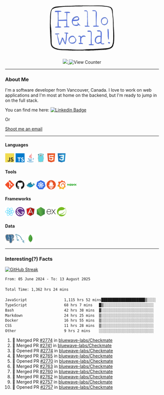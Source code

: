 <div align="center">
    <img src="./img/hello_world.webp" height="200px" width="">
    <div>
        <a href="https://www.linkedin.com/in/ajhollid">
            <img src="https://img.shields.io/badge/LinkedIn-blue"/>
        </a>
        <img src="https://komarev.com/ghpvc/?username=ajhollid&color=yellow" alt="View Counter">
    </div>
</div>

---

### About Me

I'm a software developer from Vancouver, Canada. I love to work on web applications and I'm most at home on the backend, but I'm ready to jump in on the full stack.

You can find me here: [![Linkedin Badge](https://img.shields.io/badge/-ajhollid-blue?style=flat&logo=Linkedin&logoColor=white)](https://www.linkedin.com/in/ajhollid)

Or

[Shoot me an email](mailto:ajhollid@gmail.com)

---

#### Languages

<div>
    <img src="./img/devicons/javascript-original.svg" width=30 height=30 alt="JavaScript">
    <img src="/img/devicons/typescript-original.svg" width=30 height=30 alt="TypeScript">
    <img src="./img/devicons/java-original.svg" width=30 height=30 alt="Java">
    <img src="./img/devicons/go-original.svg" width=30 height=30 alt="Golang">
    <img src="./img/devicons/html5-original.svg" width=30 height=30 alt="HTML 5">
    <img src="./img/devicons/css3-original.svg" width=30 height=30 alt="CSS 3">
</div>

#### Tools

<div>
    <img src="./img/devicons/git-original.svg" width=30 height=30 alt="Git">
    <img src="./img/devicons/github-original.svg" width=30 height=30 alt="Github">
    <img src="./img/devicons/docker-original.svg" width=30 
    height=30 alt="Docker">
    <img src="./img/devicons/kubernetes-original.svg" width=30 height=30 alt="K8">
    <img src="./img/devicons/prometheus-original.svg" width=30 height=30 alt="Prometheus">
    <img src="./img/devicons/grafana-original.svg" width=30 height=30 alt="Grafana">
    <img src="./img/devicons/nginx-original.svg" width=30 height=30 alt="Nginx">
</div>

#### Frameworks

<div>
    <img src="./img/devicons/react-original.svg" width=30 height=30 alt="React">
    <img src="./img/devicons/gatsby-original.svg" width=30 height=30 alt="Gatsby">
    <img src="./img/devicons/angularjs-original.svg" width=30 height=30 alt="AngularJS">
    <img src="./img/devicons/nodejs-original.svg" width=30 height=30 alt="NodeJS">
    <img src="./img/devicons/express-original.svg" width=30 height=30 alt="Express">
    <img src="./img/devicons/spring-original.svg" width=30 height=30 alt="Spring">
</div>

#### Data

<div>
    <img src="./img/devicons/postgresql-original.svg" width=30 height=30 alt="Postgresql">
    <img src="./img/devicons/mysql-original.svg" width=30 height=30 alt="Mysql">
    <img src="./img/devicons/mongodb-original.svg" width=30 height=30 alt="MongoDB">
</div>

---

### Interesting(?) Facts

[![GitHub Streak](http://github-readme-streak-stats.herokuapp.com?user=ajhollid)](https://git.io/streak-stats)

 <!--START_SECTION:waka-->

```txt
From: 05 June 2024 - To: 13 August 2025

Total Time: 1,362 hrs 24 mins

JavaScript                 1,115 hrs 52 mins████████████████████▒░░░░   81.36 %
TypeScript                 68 hrs 7 mins   █▒░░░░░░░░░░░░░░░░░░░░░░░   04.97 %
Bash                       42 hrs 38 mins  ▓░░░░░░░░░░░░░░░░░░░░░░░░   03.11 %
Markdown                   24 hrs 25 mins  ▒░░░░░░░░░░░░░░░░░░░░░░░░   01.78 %
Docker                     16 hrs 55 mins  ▒░░░░░░░░░░░░░░░░░░░░░░░░   01.23 %
CSS                        11 hrs 28 mins  ▒░░░░░░░░░░░░░░░░░░░░░░░░   00.84 %
Other                      9 hrs 2 mins    ░░░░░░░░░░░░░░░░░░░░░░░░░   00.66 %
```

<!--END_SECTION:waka-->


<!--START_SECTION:activity-->
1. 🎉 Merged PR [#2774](https://github.com/bluewave-labs/Checkmate/pull/2774) in [bluewave-labs/Checkmate](https://github.com/bluewave-labs/Checkmate)
2. 🎉 Merged PR [#2741](https://github.com/bluewave-labs/Checkmate/pull/2741) in [bluewave-labs/Checkmate](https://github.com/bluewave-labs/Checkmate)
3. 💪 Opened PR [#2774](https://github.com/bluewave-labs/Checkmate/pull/2774) in [bluewave-labs/Checkmate](https://github.com/bluewave-labs/Checkmate)
4. 🎉 Merged PR [#2765](https://github.com/bluewave-labs/Checkmate/pull/2765) in [bluewave-labs/Checkmate](https://github.com/bluewave-labs/Checkmate)
5. 💪 Opened PR [#2770](https://github.com/bluewave-labs/Checkmate/pull/2770) in [bluewave-labs/Checkmate](https://github.com/bluewave-labs/Checkmate)
6. 🎉 Merged PR [#2763](https://github.com/bluewave-labs/Checkmate/pull/2763) in [bluewave-labs/Checkmate](https://github.com/bluewave-labs/Checkmate)
7. 🎉 Merged PR [#2760](https://github.com/bluewave-labs/Checkmate/pull/2760) in [bluewave-labs/Checkmate](https://github.com/bluewave-labs/Checkmate)
8. 🎉 Merged PR [#2762](https://github.com/bluewave-labs/Checkmate/pull/2762) in [bluewave-labs/Checkmate](https://github.com/bluewave-labs/Checkmate)
9. 🎉 Merged PR [#2757](https://github.com/bluewave-labs/Checkmate/pull/2757) in [bluewave-labs/Checkmate](https://github.com/bluewave-labs/Checkmate)
10. 💪 Opened PR [#2757](https://github.com/bluewave-labs/Checkmate/pull/2757) in [bluewave-labs/Checkmate](https://github.com/bluewave-labs/Checkmate)
<!--END_SECTION:activity-->
